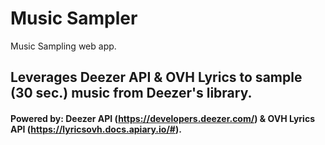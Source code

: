 # Music Sampler
Music Sampling web app.

## Leverages Deezer API & OVH Lyrics to sample (30 sec.) music from Deezer's library.

#### Powered by: Deezer API (https://developers.deezer.com/) & OVH Lyrics API (https://lyricsovh.docs.apiary.io/#).

